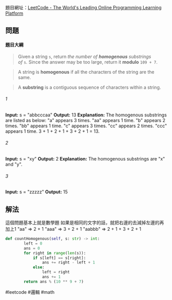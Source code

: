 
題目網址：[LeetCode - The World's Leading Online Programming Learning Platform](https://leetcode.com/problems/count-number-of-homogenous-substrings/submissions/?envType=daily-question&envId=2023-11-09)

## 問題

#### 題目大綱

>Given a string `s`, return _the number of **homogenous** substrings of_ `s`_._ Since the answer may be too large, return it **modulo** `109 + 7`.

>A string is **homogenous** if all the characters of the string are the same.

>A **substring** is a contiguous sequence of characters within a string.

###### 1
**Input:** s = "abbcccaa"
**Output:** 13
**Explanation:** The homogenous substrings are listed as below:
"a"   appears 3 times.
"aa"  appears 1 time.
"b"   appears 2 times.
"bb"  appears 1 time.
"c"   appears 3 times.
"cc"  appears 2 times.
"ccc" appears 1 time.
3 + 1 + 2 + 1 + 3 + 2 + 1 = 13.

###### 2
**Input:** s = "xy"
**Output:** 2
**Explanation:** The homogenous substrings are "x" and "y".

###### 3
**Input:** s = "zzzzz"
**Output:** 15
## 解法

這個問題基本上就是數學題
如果是相同的文字的話，就把右邊的去減掉左邊的再加上1
"aa" => 2 + 1
"aaa" => 3 + 2 + 1
"aabbb" => 2 + 1 + 3 + 2 + 1

```python
def countHomogenous(self, s: str) -> int:
        left = 0
        ans = 0
        for right in range(len(s)):
            if s[left] == s[right]:
                ans += right - left + 1
            else:
                left = right
                ans += 1 
        return ans % (10 ** 9 + 7)
```

#leetcode #邏輯 #math 